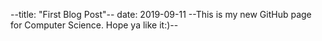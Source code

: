 --title: "First Blog Post"--
date: 2019-09-11
--This is my new GitHub page for Computer Science. Hope ya like it:)--

